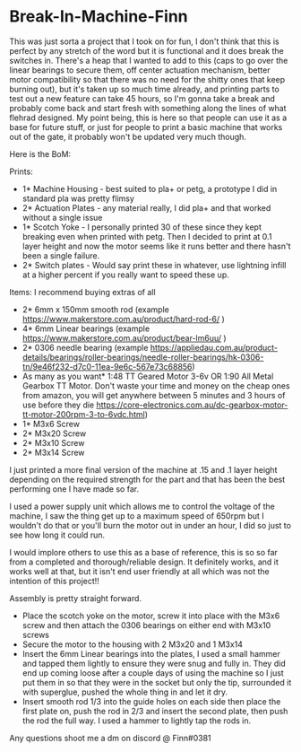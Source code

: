 # Break-In-Machine-Finn

This was just sorta a project that I took on for fun, I don't think that this is perfect by any stretch of the word but it is functional and it does break the switches in. There's a heap that I wanted to add to this (caps to go over the linear bearings to secure them, off center actuation mechanism, better motor compatibility so that there was no need for the shitty ones that keep burning out), but it's taken up so much time already, and printing parts to test out a new feature can take 45 hours, so I'm gonna take a break and probably come back and start fresh with something along the lines of what flehrad designed. My point being, this is here so that people can use it as a base for future stuff, or just for people to print a basic machine that works out of the gate, it probably won't be updated very much though. 

[snapshot]: /Images/IMG_9655 

Here is the BoM:

Prints:
  - 1* Machine Housing - best suited to pla+ or petg, a prototype I did in standard pla was pretty flimsy
  - 2* Actuation Plates - any material really, I did pla+ and that worked without a single issue
  - 1* Scotch Yoke - I personally printed 30 of these since they kept breaking even when printed with petg. Then I decided to print at 0.1 layer height and now the motor seems like it runs better and there hasn't been a single failure.
  - 2* Switch plates - Would say print these in whatever, use lightning infill at a higher percent if you really want to speed these up.

Items: I recommend buying extras of all
  - 2* 6mm x 150mm smooth rod (example https://www.makerstore.com.au/product/hard-rod-6/ )
  - 4* 6mm Linear bearings (example https://www.makerstore.com.au/product/bear-lm6uu/ )
  - 2* 0306 needle bearing (example https://appliedau.com.au/product-details/bearings/roller-bearings/needle-roller-bearings/hk-0306-tn/9e46f232-d7c0-11ea-9e6c-567e73c68856)
  - As many as you want* 1:48 TT Geared Motor 3-6v OR 1:90 All Metal Gearbox TT Motor. Don't waste your time and money on the cheap ones from amazon, you will get anywhere between 5 minutes and 3 hours of use before they die https://core-electronics.com.au/dc-gearbox-motor-tt-motor-200rpm-3-to-6vdc.html)
  - 1* M3x6 Screw
  - 2* M3x20 Screw
  - 2* M3x10 Screw
  - 2* M3x14 Screw

I just printed a more final version of the machine at .15 and .1 layer height depending on the required strength for the part and that has been the best performing one I have made so far.

I used a power supply unit which allows me to control the voltage of the machine, I saw the thing get up to a maximum speed of 650rpm but I wouldn't do that or you'll burn the motor out in under an hour, I did so just to see how long it could run.

I would implore others to use this as a base of reference, this is so so far from a completed and thorough/reliable design. It definitely works, and it works well at that, but it isn't end user friendly at all which was not the intention of this project!!

Assembly is pretty straight forward.
  - Place the scotch yoke on the motor, screw it into place with the M3x6 screw and then attach the 0306 bearings on either end with M3x10 screws
  - Secure the motor to the housing with 2 M3x20 and 1 M3x14
  - Insert the 6mm Linear bearings into the plates, I used a small hammer and tapped them lightly to ensure they were snug and fully in. They did end up coming loose after a couple days of using the machine so I just put them in so that they were in the socket but only the tip, surrounded it with superglue, pushed the whole thing in and let it dry. 
  - Insert smooth rod 1/3 into the guide holes on each side then place the first plate on, push the rod in 2/3 and insert the second plate, then push the rod the full way. I used a hammer to lightly tap the rods in.


Any questions shoot me a dm on discord @ Finn#0381
